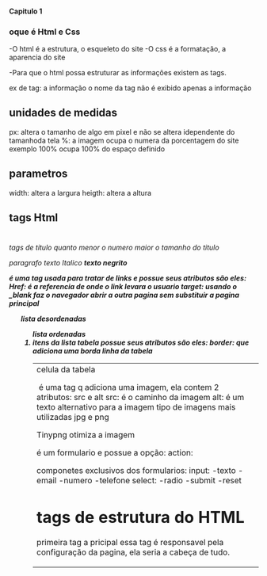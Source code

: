 #### Capitulo 1

### oque é Html e Css

-O html é a estrutura, o esqueleto do site
-O css é a formatação, a aparencia do site

-Para que o html possa estruturar as informações existem as tags.

ex de tag: <tag> a informação </tag> o nome da tag não é exibido apenas a informação


## unidades de medidas

px: altera o tamanho de algo em pixel e não se altera idependente do tamanhoda tela
%: a imagem ocupa o numera da porcentagem do site exemplo 100% ocupa 100% do espaço definido

## parametros 

width: altera a largura
heigth: altera a altura

## tags Html

<h1> <h2> <h3> <h4> <h5> <h6> tags de titulo quanto menor o numero maior o tamanho do titulo

<p> paragrafo 
<i> texto Italico 
<b> texto negrito

<a> é uma tag usada para tratar de links e possue seus atributos são eles: 
Href: é a referencia de onde o link levara o usuario
target: usando o _blank faz o navegador abrir a outra pagina sem substituir a pagina principal 

<ul> lista desordenadas 
<ol> lista ordenadas 
<li> itens da lista  

<table> tabela possue seus atributos são eles: 
border: que adiciona uma borda

<tr> linha da tabela 
<td> celula da tabela

<img> é uma tag q adiciona uma imagem, ela contem 2 atributos: src e alt
src: é o caminho da imagem
alt: é um texto alternativo para a imagem
tipo de imagens mais utilizadas jpg e png

Tinypng otimiza a imagem

<form> é um formulario e possue a opção:
action:

componetes exclusivos dos formularios:
input:
    -texto
    -email
    -numero
    -telefone
select:
    -radio
    -submit
    -reset

 # tags de estrutura do HTML

<html> primeira tag a pricipal

<head> essa tag é responsavel pela configuração da pagina, ela seria a cabeça de tudo.
    <title> é o titulo da pagina
 
<bodd> essa tag é o corpo, responsavel pela toda area branca da pagina, aqui onde a magia acontece e todos verão.

referencia de tags: W3Shools

